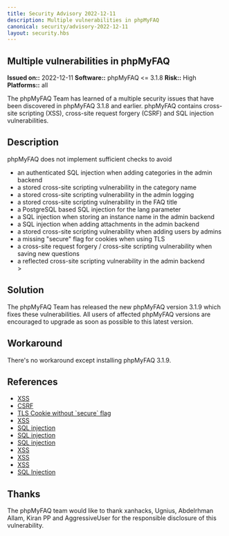 ```yaml
---
title: Security Advisory 2022-12-11
description: Multiple vulnerabilities in phpMyFAQ
canonical: security/advisory-2022-12-11
layout: security.hbs
---
```


## Multiple vulnerabilities in phpMyFAQ

**Issued on::** 2022-12-11
**Software::** phpMyFAQ <= 3.1.8
**Risk::** High
**Platforms::** all

The phpMyFAQ Team has learned of a multiple security issues that have been discovered in phpMyFAQ 3.1.8 and
earlier. phpMyFAQ contains cross-site scripting (XSS), cross-site request forgery (CSRF) and SQL injection
vulnerabilities.

## Description

phpMyFAQ does not implement sufficient checks to avoid

<ul>
  <li>an authenticated SQL injection when adding categories in the admin backend</li>
  <li>a stored cross-site scripting vulnerability in the category name</li>
  <li>a stored cross-site scripting vulnerability in the admin logging</li>
  <li>a stored cross-site scripting vulnerability in the FAQ title</li>
  <li>a PostgreSQL based SQL injection for the lang parameter </li>
  <li>a SQL injection when storing an instance name in the admin backend</li>
  <li>a SQL injection when adding attachments in the admin backend</li>
  <li>a stored cross-site scripting vulnerability when adding users by admins</li>
  <li>a missing "secure" flag for cookies when using TLS</li>
  <li>a cross-site request forgery / cross-site scripting vulnerability when saving new questions</li>
  <li>a reflected cross-site scripting vulnerability in the admin backend</li>>
</ul>

## Solution

The phpMyFAQ Team has released the new phpMyFAQ version 3.1.9 which fixes these vulnerabilities. All
users of affected phpMyFAQ versions are encouraged to upgrade as soon as possible to this latest version.

## Workaround

There's no workaround except installing phpMyFAQ 3.1.9.

## References

<ul>
  <li>
    <a target="_blank" rel="nofollow" href="https://huntr.dev/bounties/a1649f43-78c9-4927-b313-36911872a84b/">
      XSS
    </a>
  </li>
  <li>
    <a target="_blank" rel="nofollow" href="https://huntr.dev/bounties/2ec4ddd4-de22-4f2d-ba92-3382b452bfea/">
      CSRF
    </a>
  </li>
  <li>
    <a target="_blank" rel="nofollow" href="https://huntr.dev/bounties/5915ed4c-5fe2-42e7-8fac-5dd0d032727c/">
      TLS Cookie without `secure` flag
    </a>
  </li>
  <li>
    <a target="_blank" rel="nofollow" href="https://huntr.dev/bounties/5944f154-c0ab-4547-9d9d-3101e86eb975/">
      XSS
    </a>
  </li>
  <li>
    <a target="_blank" rel="nofollow" href="https://huntr.dev/bounties/315aa78d-7bd2-4b14-86f2-b5c211e62034/">
      SQL injection
    </a>
  </li>
  <li>
    <a target="_blank" rel="nofollow" href="https://huntr.dev/bounties/eb3a8ea3-daea-4555-a3e6-80b82f533792/">
      SQL injection
    </a>
  </li>
  <li>
    <a target="_blank" rel="nofollow" href="https://huntr.dev/bounties/faac0c92-8d4b-4901-a933-662b661a3f99/">
      SQL injection
    </a>
  </li>
  <li>
    <a target="_blank" rel="nofollow" href="https://huntr.dev/bounties/56499a60-2358-41fe-9b38-8cb23cdfc17c/">
      XSS
    </a>
  </li>
  <li>
    <a target="_blank" rel="nofollow" href="https://huntr.dev/bounties/f531bbf2-32c8-4efe-8156-ae9bc6b5d3aa/">
      XSS
    </a>
  </li>
  <li>
    <a target="_blank" rel="nofollow" href="https://huntr.dev/bounties/322c12b1-08d5-4ee3-9d94-d4bb40366c7a/">
      XSS
    </a>
  </li>
  <li>
    <a target="_blank" rel="nofollow" href="https://huntr.dev/bounties/f2857bc7-8fbc-489a-9a38-30b93300eec5/">
      SQL Injection
    </a>
  </li>
</ul>

## Thanks

The phpMyFAQ team would like to thank xanhacks, Ugnius, Abdelrhman Allam, Kiran PP and AggressiveUser for the
responsible disclosure of this vulnerability.
